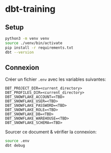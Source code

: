 # dbt-training

## Setup

```bash
python3 -m venv venv
source ./venv/bin/activate
pip install -r requirements.txt
dbt --version
```

## Connexion

Créer un fichier `.env` avec les variables suivantes:

```
DBT_PROJECT_DIR=<current_directory>
DBT_PROFILES_DIR=<current_directory>
DBT_SNOWFLAKE_ACCOUNT=<TBD>
DBT_SNOWFLAKE_USER=<TBD>
DBT_SNOWFLAKE_PASSWORD=<TBD>
DBT_SNOWFLAKE_ROLE=<TBD>
DBT_SNOWFLAKE_DB=<TBD>
DBT_SNOWFLAKE_WAREHOUSE=<TBD>
DBT_SNOWFLAKE_SCHEMA=<TBD>

```

Sourcer ce document & vérifier la connexion:

```bash
source .env
dbt debug
```
